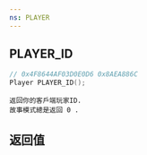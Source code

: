 ```yaml
---
ns: PLAYER
---
```

## PLAYER_ID

```c
// 0x4F8644AF03D0E0D6 0x8AEA886C
Player PLAYER_ID();
```

```
返回你的客戶端玩家ID.  
故事模式總是返回 0 .  
```

## 返回值
